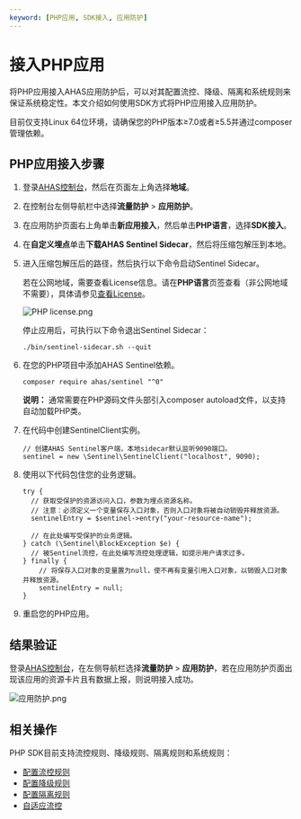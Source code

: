 ```yaml
---
keyword: [PHP应用, SDK接入, 应用防护]
---
```


# 接入PHP应用

将PHP应用接入AHAS应用防护后，可以对其配置流控、降级、隔离和系统规则来保证系统稳定性。本文介绍如何使用SDK方式将PHP应用接入应用防护。

目前仅支持Linux 64位环境，请确保您的PHP版本≥7.0或者≥5.5并通过composer管理依赖。

## PHP应用接入步骤

1.  登录[AHAS控制台](https://ahas.console.aliyun.com)，然后在页面左上角选择**地域**。

2.  在控制台左侧导航栏中选择**流量防护** \> **应用防护**。

3.  在应用防护页面右上角单击**新应用接入**，然后单击**PHP语言**，选择**SDK接入**。

4.  在**自定义埋点**单击**下载AHAS Sentinel Sidecar**，然后将压缩包解压到本地。

5.  进入压缩包解压后的路径，然后执行以下命令启动Sentinel Sidecar。



    若在公网地域，需要查看License信息。请在**PHP语言**页签查看（非公网地域不需要），具体请参见[查看License](/cn.zh-CN/流量防护/应用防护/参考信息/查看License.md)。

    ![PHP license.png](https://static-aliyun-doc.oss-accelerate.aliyuncs.com/assets/img/zh-CN/1733858951/p139655.png)

    停止应用后，可执行以下命令退出Sentinel Sidecar：

    ```
    ./bin/sentinel-sidecar.sh --quit
    ```

6.  在您的PHP项目中添加AHAS Sentinel依赖。

    ```
    composer require ahas/sentinel "^0"
    ```

    **说明：** 通常需要在PHP源码文件头部引入composer autoload文件，以支持自动加载PHP类。

7.  在代码中创建SentinelClient实例。

    ```
    // 创建AHAS Sentinel客户端，本地sidecar默认监听9090端口。
    sentinel = new \Sentinel\SentinelClient("localhost", 9090);
    ```

8.  使用以下代码包住您的业务逻辑。

    ```
    try {
      // 获取受保护的资源访问入口，参数为埋点资源名称。
      // 注意：必须定义一个变量保存入口对象，否则入口对象将被自动销毁并释放资源。
      sentinelEntry = $sentinel->entry("your-resource-name");
    
      // 在此处编写受保护的业务逻辑。
    } catch (\Sentinel\BlockException $e) {
      // 被Sentinel流控，在此处编写流控处理逻辑，如提示用户请求过多。
    } finally {
        // 将保存入口对象的变量置为null，使不再有变量引用入口对象，以销毁入口对象并释放资源。
        sentinelEntry = null;
    }
    ```

9.  重启您的PHP应用。


## 结果验证

登录[AHAS控制台](https://ahas.console.aliyun.com)，在左侧导航栏选择**流量防护** \> **应用防护**，若在应用防护页面出现该应用的资源卡片且有数据上报，则说明接入成功。

![应用防护.png](https://static-aliyun-doc.oss-accelerate.aliyuncs.com/assets/img/zh-CN/1733858951/p139423.png)

## 相关操作

PHP SDK目前支持流控规则、降级规则、隔离规则和系统规则：

-   [配置流控规则](/cn.zh-CN/流量防护/应用防护/配置规则/配置流控规则.md)
-   [配置降级规则](/cn.zh-CN/流量防护/应用防护/配置规则/配置降级规则.md)
-   [配置隔离规则](/cn.zh-CN/流量防护/应用防护/配置规则/配置隔离规则.md)
-   [自适应流控](/cn.zh-CN/流量防护/应用防护/配置规则/自适应流控.md)

